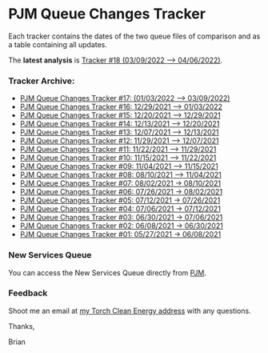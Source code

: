 # PJM Queue Changes Tracker

Each tracker contains the dates of the two queue files of comparison and as a table containing all updates.

The **latest analysis** is [Tracker #18 (03/09/2022 –> 04/06/2022)](https://rpubs.com/briankusiak/pjmqueuetracker_18).

### Tracker Archive:
- [PJM Queue Changes Tracker #17: (01/03/2022 –> 03/09/2022)](https://rpubs.com/briankusiak/pjmqueuetracker_17) 
- [PJM Queue Changes Tracker #16: 12/29/2021 –> 01/03/2022](https://rpubs.com/briankusiak/pjmqueuetracker_16) 
- [PJM Queue Changes Tracker #15: 12/20/2021 –> 12/29/2021](https://rpubs.com/briankusiak/pjmqueuetracker_15)
- [PJM Queue Changes Tracker #14: 12/13/2021 –> 12/20/2021](https://rpubs.com/briankusiak/pjmqueuetracker_14)
- [PJM Queue Changes Tracker #13: 12/07/2021 –> 12/13/2021](https://rpubs.com/briankusiak/pjmqueuetracker_13)
- [PJM Queue Changes Tracker #12: 11/29/2021 –> 12/07/2021](https://rpubs.com/briankusiak/pjmqueuetracker_12)
- [PJM Queue Changes Tracker #11: 11/22/2021 –> 11/29/2021](https://rpubs.com/briankusiak/pjmqueuetracker_11)
- [PJM Queue Changes Tracker #10: 11/15/2021 –> 11/22/2021](https://rpubs.com/briankusiak/pjmqueuetracker_10)
- [PJM Queue Changes Tracker #09: 11/04/2021 –> 11/15/2021](https://rpubs.com/briankusiak/pjmqueuetracker_09)
- [PJM Queue Changes Tracker #08: 08/10/2021 –> 11/04/2021](https://briankusiak.github.io/torchcleanenergy/PJMQueueTracker_08-2021-11-08)
- [PJM Queue Changes Tracker #07: 08/02/2021 -> 08/10/2021](https://rpubs.com/briankusiak/pjmqueuetracker_07)
- [PJM Queue Changes Tracker #06: 07/26/2021 -> 08/02/2021](https://rpubs.com/briankusiak/pjmqueuetracker_06)
- [PJM Queue Changes Tracker #05: 07/12/2021 -> 07/26/2021](https://rpubs.com/briankusiak/pjmqueuetracker_05)
- [PJM Queue Changes Tracker #04: 07/06/2021 -> 07/12/2021](https://rpubs.com/briankusiak/pjmqueuetracker_04)
- [PJM Queue Changes Tracker #03: 06/30/2021 -> 07/06/2021](https://rpubs.com/briankusiak/pjmqueuetracker_03)
- [PJM Queue Changes Tracker #02: 06/08/2021 -> 06/30/2021](https://rpubs.com/briankusiak/787009)
- [PJM Queue Changes Tracker #01: 05/27/2021 -> 06/08/2021](https://rpubs.com/briankusiak/785398)

### New Services Queue
You can access the New Services Queue directly from [PJM](https://www.pjm.com/planning/services-requests/interconnection-queues.aspx).

### Feedback

Shoot me an email at [my Torch Clean Energy address](mailto:bkusiak@torchcleanenergy.com) with any questions.

Thanks,

Brian

